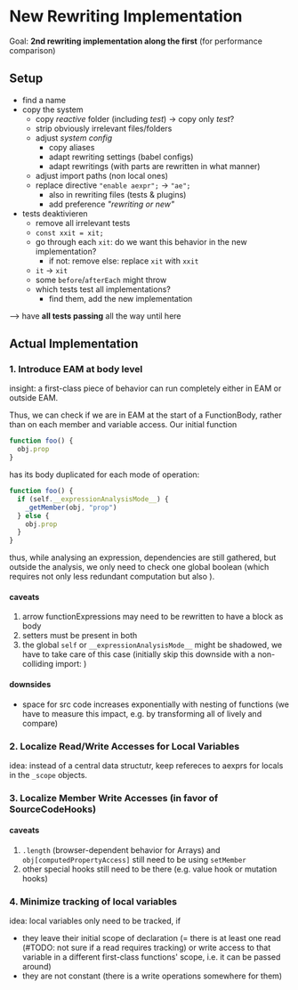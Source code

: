 # New Rewriting Implementation

Goal: **2nd rewriting implementation along the first** (for performance comparison)

## Setup

- find a name
- copy the system
  - copy *reactive* folder (including *test*) -> copy only *test*?
  - strip obviously irrelevant files/folders
  - adjust *system config*
    - copy aliases
    - adapt rewriting settings (babel configs)
    - adapt rewritings (with parts are rewritten in what manner)
  - adjust import paths (non local ones)
  - replace directive `"enable aexpr";` -> `"ae";`
    - also in rewriting files (tests & plugins)
    - add preference *"rewriting or new"*
- tests deaktivieren
  - remove all irrelevant tests
  - `const xxit = xit;`
  - go through each `xit`: do we want this behavior in the new implementation?
    - if not: remove else: replace `xit` with `xxit`
  - `it` -> `xit`
  - some `before`/`afterEach` might throw
  - which tests test all implementations?
    - find them, add the new implementation

--> have **all tests passing** all the way until here

## Actual Implementation

### 1. Introduce EAM at body level

insight: a first-class piece of behavior can run completely either in EAM or outside EAM.

Thus, we can check if we are in EAM at the start of a FunctionBody, rather than on each member and variable access. Our initial function

```javascript
function foo() {
  obj.prop
}
```

has its body duplicated for each mode of operation:

```javascript
function foo() {
  if (self.__expressionAnalysisMode__) {
    _getMember(obj, "prop")
  } else {
    obj.prop
  }
}
```

thus, while analysing an expression, dependencies are still gathered, but outside the analysis, we only need to check one global boolean (which requires not only less redundant computation but also ).

#### caveats

1. arrow functionExpressions may need to be rewritten to have a block as body
2. setters must be present in both
3. the global `self` or `__expressionAnalysisMode__` might be shadowed, we have to take care of this case (initially skip this downside with a non-colliding import: )

#### downsides

- space for src code increases exponentially with nesting of functions (we have to measure this impact, e.g. by transforming all of lively and compare)

### 2. Localize Read/Write Accesses for Local Variables

idea: instead of a central data structutr, keep refereces to aexprs for locals in the `_scope` objects.

### 3. Localize Member Write Accesses (in favor of SourceCodeHooks)

#### caveats

1. `.length` (browser-dependent behavior for Arrays) and `obj[computedPropertyAccess]` still need to be using `setMember`
2. other special hooks still need to be there (e.g. value hook or mutation hooks)

### 4. Minimize tracking of local variables

idea: local variables only need to be tracked, if
- they leave their initial scope of declaration (= there is at least one read (#TODO: not sure if a read requires tracking) or write access to that variable in a different first-class functions' scope, i.e. it can be passed around)
- they are not constant (there is a write operations somewhere for them)

